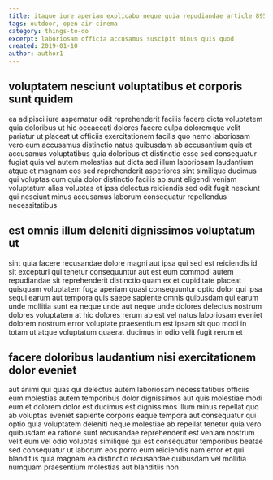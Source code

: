 ```yaml
---
title: itaque iure aperiam explicabo neque quia repudiandae article 8950
tags: outdoor, open-air-cinema
category: things-to-do
excerpt: laboriosam officia accusamus suscipit minus quis quod
created: 2019-01-10
author: author1
---
```


## voluptatem nesciunt voluptatibus et corporis sunt quidem

ea adipisci iure aspernatur odit reprehenderit facilis facere dicta voluptatem quia doloribus ut hic occaecati dolores facere culpa doloremque velit pariatur ut placeat ut officiis exercitationem facilis quo nemo laboriosam vero eum accusamus distinctio natus quibusdam ab accusantium quis et accusamus voluptatibus quia doloribus et distinctio esse sed consequatur fugiat quia vel autem molestias aut dicta sed illum laboriosam laudantium atque et magnam eos sed reprehenderit asperiores sint similique ducimus qui voluptas cum quia dolor distinctio facilis ab sunt eligendi veniam voluptatum alias voluptas et ipsa delectus reiciendis sed odit fugit nesciunt qui nesciunt minus accusamus laborum consequatur repellendus necessitatibus

## est omnis illum deleniti dignissimos voluptatum ut

sint quia facere recusandae dolore magni aut ipsa qui sed est reiciendis id sit excepturi qui tenetur consequuntur aut est eum commodi autem repudiandae sit reprehenderit distinctio quam ex et cupiditate placeat quisquam voluptatem fuga aperiam quasi consequuntur optio dolor qui ipsa sequi earum aut tempora quis saepe sapiente omnis quibusdam qui earum unde mollitia sunt ea neque unde aut neque unde dolores delectus nostrum dolores voluptatem at hic dolores rerum ab est vel natus laboriosam eveniet dolorem nostrum error voluptate praesentium est ipsam sit quo modi in totam ut atque voluptatum quaerat ducimus in odio velit fugit rerum et

## facere doloribus laudantium nisi exercitationem dolor eveniet

aut animi qui quas qui delectus autem laboriosam necessitatibus officiis eum molestias autem temporibus dolor dignissimos aut quis molestiae modi eum et dolorem dolor est ducimus est dignissimos illum minus repellat quo ab voluptas eveniet sapiente corporis eaque tempora aut consequatur qui optio quia voluptatem deleniti neque molestiae ab repellat tenetur quia vero quibusdam ea ratione sunt recusandae reprehenderit est veniam nostrum velit eum vel odio voluptas similique qui est consequatur temporibus beatae sed consequatur ut laborum eos porro eum reiciendis nam error et qui blanditiis quia magnam ea distinctio recusandae quibusdam vel mollitia numquam praesentium molestias aut blanditiis non
